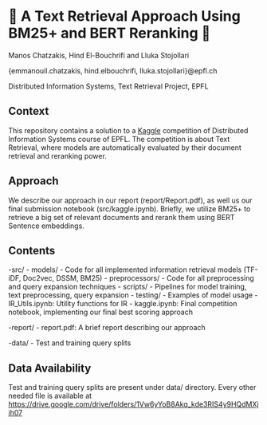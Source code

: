 # 🎉 A Text Retrieval Approach Using BM25+ and BERT Reranking 🎉
Manos Chatzakis, Hind El-Bouchrifi and Lluka Stojollari

{emmanouil.chatzakis, hind.elbouchrifi, lluka.stojollari}@epfl.ch

Distributed Information Systems, Text Retrieval Project, EPFL

## Context
This repository contains a solution to a [Kaggle](https://www.kaggle.com/competitions/dis-project-1-text-retrieval/) competition of Distributed Information Systems course of EPFL. The competition is about Text Retrieval, where models are automatically evaluated by their document retrieval and reranking power.

## Approach
We describe our approach in our report (report/Report.pdf), as well us our final submission notebook (src/kaggle.ipynb). Briefly, we utilize BM25+ to retrieve a big set of relevant documents and rerank them using BERT Sentence embeddings.

## Contents
-src/
    - models/
        - Code for all implemented information retrieval models (TF-iDF, Doc2vec, DSSM, BM25)
    - preprocessors/
        - Code for all preprocessing and query expansion techniques
    - scripts/
        - Pipelines for model training, text preprocessing, query expansion
    - testing/
            - Examples of model usage
    - IR_Utils.ipynb: Utility functions for IR
    - kaggle.ipynb: Final competition notebook, implementing our final best scoring approach

-report/
    - report.pdf: A brief report describing our approach

-data/
    - Test and training query splits

## Data Availability
Test and training query splits are present under data/ directory. Every other needed file is available at https://drive.google.com/drive/folders/1Vw6yYoB8Akq_kde3RIS4y9HQdMXjih07